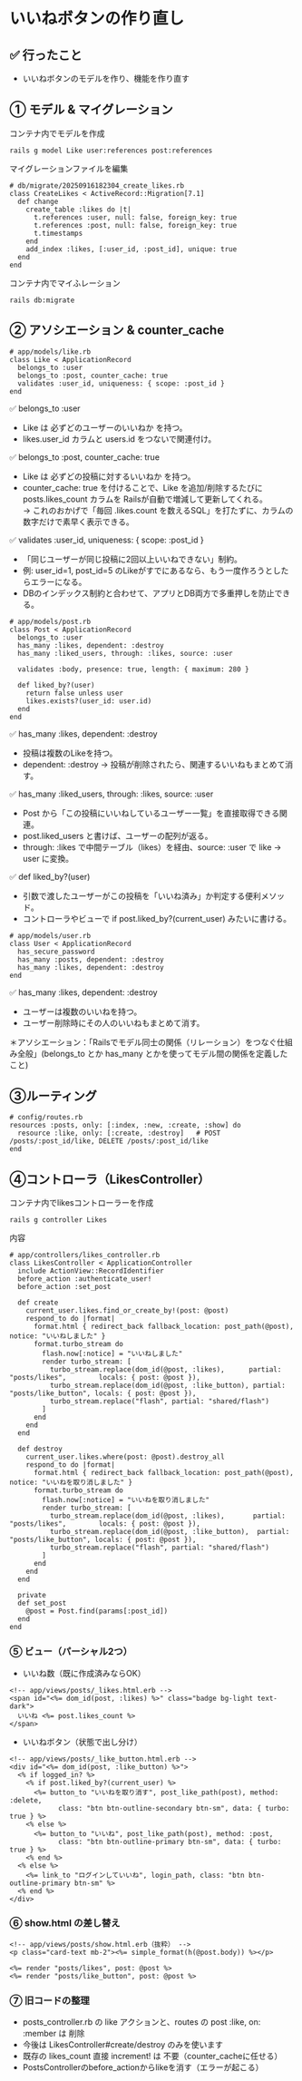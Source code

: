 # いいねボタンの作り直し

## ✅ 行ったこと

- いいねボタンのモデルを作り、機能を作り直す

## ① モデル & マイグレーション
コンテナ内でモデルを作成
```
rails g model Like user:references post:references
```
マイグレーションファイルを編集
```
# db/migrate/20250916182304_create_likes.rb
class CreateLikes < ActiveRecord::Migration[7.1]
  def change
    create_table :likes do |t|
      t.references :user, null: false, foreign_key: true
      t.references :post, null: false, foreign_key: true
      t.timestamps
    end
    add_index :likes, [:user_id, :post_id], unique: true
  end
end
```
コンテナ内でマイふレーション
```
rails db:migrate
```

## ② アソシエーション & counter_cache
```
# app/models/like.rb
class Like < ApplicationRecord
  belongs_to :user
  belongs_to :post, counter_cache: true
  validates :user_id, uniqueness: { scope: :post_id }
end
```
✅ belongs_to :user

- Like は 必ずどのユーザーのいいねか を持つ。
- likes.user_id カラムと users.id をつないで関連付け。

✅ belongs_to :post, counter_cache: true

- Like は 必ずどの投稿に対するいいねか を持つ。
- counter_cache: true を付けることで、Like を追加/削除するたびに posts.likes_count カラムを Railsが自動で増減して更新してくれる。<br>
→ これのおかげで「毎回 .likes.count を数えるSQL」を打たずに、カラムの数字だけで素早く表示できる。

✅ validates :user_id, uniqueness: { scope: :post_id }

- 「同じユーザーが同じ投稿に2回以上いいねできない」制約。
- 例: user_id=1, post_id=5 のLikeがすでにあるなら、もう一度作ろうとしたらエラーになる。
- DBのインデックス制約と合わせて、アプリとDB両方で多重押しを防止できる。

```
# app/models/post.rb
class Post < ApplicationRecord
  belongs_to :user
  has_many :likes, dependent: :destroy
  has_many :liked_users, through: :likes, source: :user

  validates :body, presence: true, length: { maximum: 280 }

  def liked_by?(user)
    return false unless user
    likes.exists?(user_id: user.id)
  end
end
```
✅ has_many :likes, dependent: :destroy

- 投稿は複数のLikeを持つ。
- dependent: :destroy → 投稿が削除されたら、関連するいいねもまとめて消す。

✅ has_many :liked_users, through: :likes, source: :user

- Post から「この投稿にいいねしているユーザー一覧」を直接取得できる関連。
- post.liked_users と書けば、ユーザーの配列が返る。
- through: :likes で中間テーブル（likes）を経由、source: :user で like → user に変換。

✅ def liked_by?(user)

- 引数で渡したユーザーがこの投稿を「いいね済み」か判定する便利メソッド。
- コントローラやビューで if post.liked_by?(current_user) みたいに書ける。

```
# app/models/user.rb
class User < ApplicationRecord
  has_secure_password
  has_many :posts, dependent: :destroy
  has_many :likes, dependent: :destroy
end
```
✅ has_many :likes, dependent: :destroy

- ユーザーは複数のいいねを持つ。
- ユーザー削除時にその人のいいねもまとめて消す。

＊アソシエーション：「Railsでモデル同士の関係（リレーション）をつなぐ仕組み全般」(belongs_to とか has_many とかを使ってモデル間の関係を定義したこと)

## ③ルーティング
```
# config/routes.rb
resources :posts, only: [:index, :new, :create, :show] do
  resource :like, only: [:create, :destroy]   # POST /posts/:post_id/like, DELETE /posts/:post_id/like
end
```

## ④コントローラ（LikesController）
コンテナ内でlikesコントローラーを作成
```
rails g controller Likes
```
内容
```
# app/controllers/likes_controller.rb
class LikesController < ApplicationController
  include ActionView::RecordIdentifier
  before_action :authenticate_user!
  before_action :set_post

  def create
    current_user.likes.find_or_create_by!(post: @post)
    respond_to do |format|
      format.html { redirect_back fallback_location: post_path(@post), notice: "いいねしました" }
      format.turbo_stream do
        flash.now[:notice] = "いいねしました"
        render turbo_stream: [
          turbo_stream.replace(dom_id(@post, :likes),      partial: "posts/likes",        locals: { post: @post }),
          turbo_stream.replace(dom_id(@post, :like_button), partial: "posts/like_button", locals: { post: @post }),
          turbo_stream.replace("flash", partial: "shared/flash")
        ]
      end
    end
  end

  def destroy
    current_user.likes.where(post: @post).destroy_all
    respond_to do |format|
      format.html { redirect_back fallback_location: post_path(@post), notice: "いいねを取り消しました" }
      format.turbo_stream do
        flash.now[:notice] = "いいねを取り消しました"
        render turbo_stream: [
          turbo_stream.replace(dom_id(@post, :likes),       partial: "posts/likes",        locals: { post: @post }),
          turbo_stream.replace(dom_id(@post, :like_button),  partial: "posts/like_button", locals: { post: @post }),
          turbo_stream.replace("flash", partial: "shared/flash")
        ]
      end
    end
  end

  private
  def set_post
    @post = Post.find(params[:post_id])
  end
end
```

### ⑤ ビュー（パーシャル2つ）
- いいね数（既に作成済みならOK）
```
<!-- app/views/posts/_likes.html.erb -->
<span id="<%= dom_id(post, :likes) %>" class="badge bg-light text-dark">
  いいね <%= post.likes_count %>
</span>
```

- いいねボタン（状態で出し分け）
```
<!-- app/views/posts/_like_button.html.erb -->
<div id="<%= dom_id(post, :like_button) %>">
  <% if logged_in? %>
    <% if post.liked_by?(current_user) %>
      <%= button_to "いいねを取り消す", post_like_path(post), method: :delete,
            class: "btn btn-outline-secondary btn-sm", data: { turbo: true } %>
    <% else %>
      <%= button_to "いいね", post_like_path(post), method: :post,
            class: "btn btn-outline-primary btn-sm", data: { turbo: true } %>
    <% end %>
  <% else %>
    <%= link_to "ログインしていいね", login_path, class: "btn btn-outline-primary btn-sm" %>
  <% end %>
</div>
```

### ⑥ show.html の差し替え
```
<!-- app/views/posts/show.html.erb（抜粋） -->
<p class="card-text mb-2"><%= simple_format(h(@post.body)) %></p>

<%= render "posts/likes", post: @post %>
<%= render "posts/like_button", post: @post %>
```

### ⑦ 旧コードの整理
- posts_controller.rb の like アクションと、routes の post :like, on: :member は 削除
- 今後は LikesController#create/destroy のみを使います
- 既存の likes_count 直接 increment! は 不要（counter_cacheに任せる）
- PostsControllerのbefore_actionからlikeを消す（エラーが起こる）
